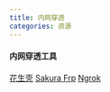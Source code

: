 ```yaml
---
title: 内网穿透
categories: 资源
---
```

#### 内网穿透工具
[花生壳](https://hsk.oray.com/)
[Sakura Frp](https://www.natfrp.com/)
[Ngrok](https://ngrok.com/)